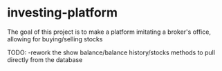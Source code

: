 # investing-platform
The goal of this project is to make a platform imitating a broker's office, allowing for buying/selling stocks


TODO:
-rework the show balance/balance history/stocks methods to pull directly from the database

